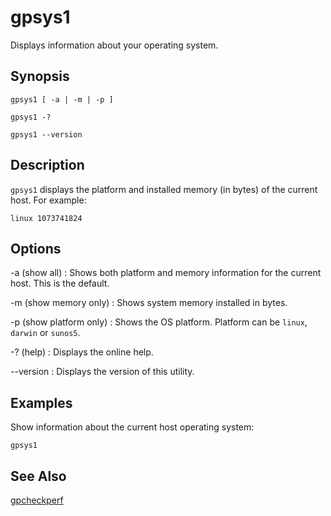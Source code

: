 # gpsys1 

Displays information about your operating system.

## Synopsis 

```
gpsys1 [ -a | -m | -p ]

gpsys1 -? 

gpsys1 --version
```

## Description 

`gpsys1` displays the platform and installed memory \(in bytes\) of the current host. For example:

```
linux 1073741824
```

## Options 

-a \(show all\)
:   Shows both platform and memory information for the current host. This is the default.

-m \(show memory only\)
:   Shows system memory installed in bytes.

-p \(show platform only\)
:   Shows the OS platform. Platform can be `linux`, `darwin` or `sunos5`.

-? \(help\)
:   Displays the online help.

--version
:   Displays the version of this utility.

## Examples 

Show information about the current host operating system:

```
gpsys1
```

## See Also 

[gpcheckperf](gpcheckperf.html)

